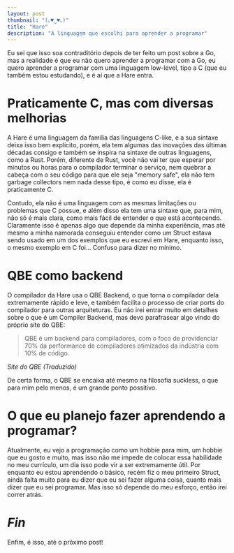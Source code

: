 ```yaml
---
layout: post
thumbnail: "(｡♥‿♥｡)"
title: "Hare"
description: "A linguagem que escolhi para aprender a programar"
---
```

<p>Eu sei que isso soa contraditório depois de ter feito um post sobre a Go,
mas a realidade é que eu não quero aprender a programar com a Go, eu quero
aprender a programar com uma linguagem low-level, tipo a C (que eu também estou
estudando), e é aí que a Hare entra.</p>
<h1>Praticamente C, mas com diversas
  melhorias</h1>
<p>A Hare é uma linguagem da família das linguagens C-like, e
a sua sintaxe deixa isso bem explícito, porém, ela tem algumas das inovações
das últimas décadas consigo e também se inspira na sintaxe de outras
linguagens, como a Rust. Porém, diferente de Rust, você não vai ter que esperar
por minutos ou horas para o compilador terminar o serviço, nem quebrar a cabeça
com o seu código para que ele seja "memory safe", ela não tem garbage
collectors nem nada desse tipo, é como eu disse, ela é praticamente C.</p>
<p>Contudo, ela não é uma linguagem com as mesmas limitações ou problemas que C
possue, e além disso ela tem uma sintaxe que, para mim, não só é mais clara,
como mais fácil de entender o que está acontecendo. Claramente isso é apenas
algo que depende da minha experiência, mas até mesmo a minha namorada conseguiu
entender como um Struct estava sendo usado em um dos exemplos que eu escrevi em
Hare, enquanto isso, o mesmo exemplo em C foi... Confuso para dizer no
mínimo.</p>
<h1>QBE como backend</h1>
<p>O compilador da Hare usa o QBE
Backend, o que torna o compilador dela extremamente rápido e leve, e também
facilita o processo de criar ports do compilador para outras arquiteturas. Eu
não irei entrar muito em detalhes sobre o que é um Compiler Backend, mas devo
parafrasear algo vindo do próprio site do QBE:</p>
<blockquote><p>QBE é um
  backend para compiladores, com o foco de providenciar 70% da
  performance de compiladores otimizados da indústria com 10% de
  código.</p></blockquote>
  <cite><p>Site do QBE (Traduzido)</p></cite>
<p>De certa forma, o QBE se
encaixa até mesmo na filosofia suckless, o que para mim pelo menos, é um grande
ponto possitivo.</p>
<h1>O que eu planejo fazer aprendendo a programar?</h1>
<p>Atualmente, eu vejo a programação como um hobbie para mim, um hobbie que eu
gosto e muito, mas isso não me impede de colocar essa habilidade no meu
currículo, um dia isso pode vir a ser extremamente útil. Por enquanto eu estou
aprendendo o básico, recém fiz o meu primeiro Struct, ainda falta muito para eu
dizer que eu sei fazer alguma coisa, quanto mais dizer que eu sei programar.
Mas isso só depende do meu esforço, então irei correr atrás.</p>
<h1><em>Fin</em></h1>
<p>Enfim, é isso, até o próximo post!</p>
